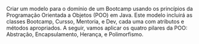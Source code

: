 Criar um modelo para o domínio de um Bootcamp usando os princípios da Programação Orientada a Objetos (POO) em Java. Este modelo incluirá as classes Bootcamp, Cursso, Mentoria, e Dev, cada uma com atributos e métodos apropriados. A seguir, vamos aplicar os quatro pilares da POO: Abstração, Encapsulamento, Herança, e Polimorfismo.
